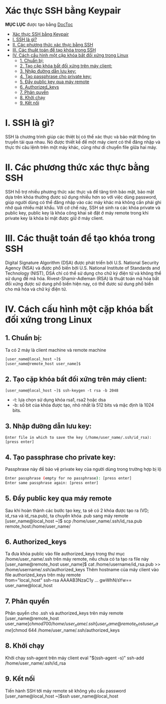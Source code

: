 ﻿# Xác thực SSH bằng Keypair

**MỤC LỤC** 
được tạo bằng [DocToc](http://doctoc.herokuapp.com/)

- [Xác thực SSH bằng Keypair](#user-content-x%C3%A1c-th%E1%BB%B1c-ssh-b%E1%BA%B1ng-keypair)
- [I. SSH là gì?](#user-content-i-ssh-l%C3%A0-g%C3%AC)
- [II. Các phương thức xác thực bằng SSH](#user-content-ii-c%C3%A1c-ph%C6%B0%C6%A1ng-th%E1%BB%A9c-x%C3%A1c-th%E1%BB%B1c-b%E1%BA%B1ng-ssh)
- [III. Các thuật toán để tạo khóa trong SSH](#user-content-iii-c%C3%A1c-thu%E1%BA%ADt-to%C3%A1n-%C4%91%E1%BB%83-t%E1%BA%A1o-kh%C3%B3a-trong-ssh)
- [IV. Cách cấu hình một cặp khóa bất đối xứng trong Linux](#user-content-iv-c%C3%A1ch-c%E1%BA%A5u-h%C3%ACnh-m%E1%BB%99t-c%E1%BA%B7p-kh%C3%B3a-b%E1%BA%A5t-%C4%91%E1%BB%91i-x%E1%BB%A9ng-trong-linux)
	- [1. Chuẩn bị:](#user-content-1-chu%E1%BA%A9n-b%E1%BB%8B)
	- [2. Tạo cặp khóa bất đối xứng trên máy client:](#user-content-2-t%E1%BA%A1o-c%E1%BA%B7p-kh%C3%B3a-b%E1%BA%A5t-%C4%91%E1%BB%91i-x%E1%BB%A9ng-tr%C3%AAn-m%C3%A1y-client)
	- [3. Nhập đường dẫn lưu key:](#user-content-3-nh%E1%BA%ADp-%C4%91%C6%B0%E1%BB%9Dng-d%E1%BA%ABn-l%C6%B0u-key)
	- [4. Tạo passphrase cho private key:](#user-content-4-t%E1%BA%A1o-passphrase-cho-private-key)
	- [5. Đẩy public key qua máy remote](#user-content-5-%C4%90%E1%BA%A9y-public-key-qua-m%C3%A1y-remote)
	- [6. Authorized_keys](#user-content-6-authorized_keys)
	- [7. Phân quyền](#user-content-7-ph%C3%A2n-quy%E1%BB%81n)
	- [8. Khởi chạy](#user-content-8-kh%E1%BB%9Fi-ch%E1%BA%A1y)
	- [9. Kết nối](#user-content-9-k%E1%BA%BFt-n%E1%BB%91i)


# I. SSH là gì?

SSH là chương trình giúp các thiêt bị có thể xác thực và bảo mật thông tin truyền tải qua nhau. 
Nó được thiết kế để một máy cient có thể đăng nhập và thực thi câu lệnh trên một máy khác, cũng như di chuyển file giữa hai máy.

# II. Các phương thức xác thực bằng SSH

SSH hỗ trợ nhiều phương thức xác thực và để tăng tính bảo mật, bảo mật dựa trên khóa thường đươc sử dụng nhiều hơn so với việc dùng password, 
giúp người dùng có thể đăng nhập vào các máy khác mà không cần phải ghi nhớ quá nhiều mật khẩu. Với cớ chế này, SSH sẽ sinh ra các 
khóa private và public key, public key là khóa công khai sẽ đặt ở máy remote trong khi private key là khóa bí mật được giữ ở máy client.

# III. Các thuật toán để tạo khóa trong SSH

Digital Signature Algorithm (DSA) được phát triển bởi U.S. National Security Agency (NSA) và được phổ biến bởi U.S. National Institute of Standards and Technology (NIST), DSA chỉ có thể sử dụng cho chữ ký
điện tử và không thể sử dụng để mã hóa. 
Rivest-Shamir-Adleman (RSA) là thuật toán mã hóa bất đối xứng được sử dung phổ biến hiện nay, có thể đươc sử dung phổ biến cho mã hóa và chữ ký điện tử.

# IV. Cách cấu hình một cặp khóa bất đối xứng trong Linux

## 1. Chuẩn bị:
Ta có 2 máy là client machine và remote machine
```sh
[user_name@local_host ~]$
[user_name@remote_host user_name]$
```

## 2. Tạo cặp khóa bất đối xứng trên máy client:
	[user_name@local_host ~]$ ssh-keygen -t rsa -b 2048
- -t: lựa chọn sử dụng khóa rsa1, rsa2 hoặc dsa
- -b: số bit của khóa được tạo, nhỏ nhất là 512 bits và mặc định là 1024 bits.

## 3. Nhập đường dẫn lưu key:
	Enter file in which to save the key (/home/user_name/.ssh/id_rsa): [press enter]
	
## 4. Tạo passphrase cho private key:
Passphrase này để bảo vệ private key của người dùng trong trường hợp bị lộ
```sh	
Enter passphrase (empty for no passphrase): [press enter]
Enter same passphrase again: [press enter]
```
## 5. Đẩy public key qua máy remote
Sau khi hoàn thành các bước tạo key, ta sẽ có 2 khóa được tạo ra (VD; id_rsa và id_rsa.pub), ta chuyển khóa .pub sang máy remote	
	[user_name@local_host ~]$ scp /home/user_name/.ssh/id_rsa.pub remote_host:/home/user_name/
	
## 6. Authorized_keys 
Ta đưa khóa public vào file authorized_keys trong thư mục /home/user_name/.ssh trên máy remote, nếu chưa có ta tạo ra file này
	[user_name@remote_host user_name]$ cat /home/username/id_rsa.pub >> /home/username/.ssh/authorized_keys
Thêm hostname của máy client vào file authorized_keys trên máy remote	
	from="local_host" ssh-rsa AAAAB3NzaC1y ... gwWhN/sYw== user_name@local_host 
	
## 7. Phân quyền 
Phân quyền cho .ssh và authorized_keys trên máy remote
	[user_name@remote_host user_name]$chmod 700 /home/user_name/.ssh
	[user_name@remote_host user_name]$chmod 644 /home/user_name/.ssh/authorized_keys

## 8. Khởi chạy 
Khởi chạy ssh-agent trên máy client
	eval "$(ssh-agent -s)"
	ssh-add /home/user_name/.ssh/id_rsa
	
## 9. Kết nối
Tiến hành SSH tới máy remote sẽ không yêu cầu password
	[user_name@local_host ~]$ssh user_name@local_host





